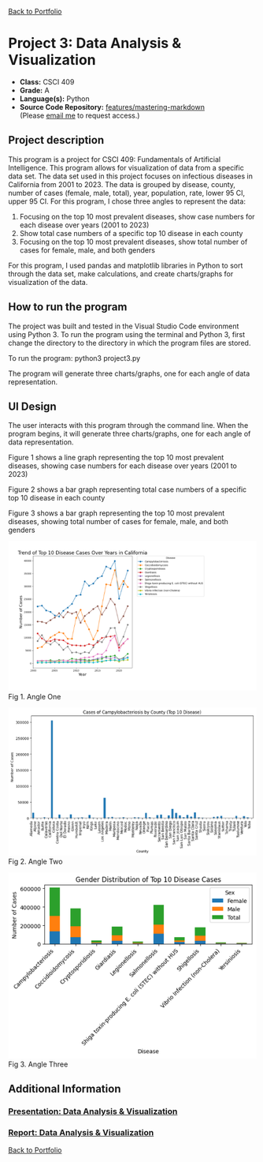 [Back to Portfolio](./)

Project 3: Data Analysis & Visualization
===============

-   **Class:** CSCI 409
-   **Grade:** A
-   **Language(s):** Python
-   **Source Code Repository:** [features/mastering-markdown](https://github.com/JessicaTaylor7/Data-Analysis-Visualization)  
    (Please [email me](mailto:JMTaylor2@csustudent.net?subject=GitHub%20Access) to request access.)

## Project description

This program is a project for CSCI 409: Fundamentals of Artificial Intelligence. This program allows for visualization of data from a specific data set. The data set used in this project focuses on infectious diseases in California from 2001 to 2023. The data is grouped by disease, county, number of cases (female, male, total), year, population, rate, lower 95 CI, upper 95 CI. For this program, I chose three angles to represent the data: 

1.	Focusing on the top 10 most prevalent diseases, show case numbers for each disease over years (2001 to 2023)
2.	Show total case numbers of a specific top 10 disease in each county
3.	Focusing on the top 10 most prevalent diseases, show total number of cases for female, male, and both genders

For this program, I used pandas and matplotlib libraries in Python to sort through the data set, make calculations, and create charts/graphs for visualization of the data. 


## How to run the program

The project was built and tested in the Visual Studio Code environment using Python 3. To run the program using the terminal and Python 3, first change the directory to the directory in which the program files are stored. 

To run the program: python3 project3.py

The program will generate three charts/graphs, one for each angle of data representation. 


## UI Design

The user interacts with this program through the command line. When the program begins, it will generate three charts/graphs, one for each angle of data representation.

Figure 1 shows a line graph representing the top 10 most prevalent diseases, showing case numbers for each disease over years (2001 to 2023)

Figure 2 shows a bar graph representing total case numbers of a specific top 10 disease in each county

Figure 3 shows a bar graph representing the top 10 most prevalent diseases, showing total number of cases for female, male, and both genders

![screenshot](images/Project3/Angle1.png)
Fig 1. Angle One

![screenshot](images/Project3/Angle2.png)  
Fig 2. Angle Two

![screenshot](images/Project3/Angle3.png)  
Fig 3. Angle Three



## Additional Information

### [Presentation: Data Analysis & Visualization](/pdf/CSCI_409_Presentation.pdf)

### [Report: Data Analysis & Visualization](/pdf/Project03_Report.pdf)

[Back to Portfolio](./)
